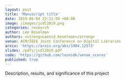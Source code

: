 ```yaml
---
layout: post
title: 'Manuscript title'
date: 2019-06-04 22:21:59 +00:00
image: /images/jcdl2019.png
categories: research
author: Leo Keselman
authors: <strong>Leonid Keselman</strong>
venue: ACM/IEEE Joint Conference on Digital Libraries
arxiv: 'https://arxiv.org/abs/1904.12573'
slides: /pdfs/jcdl2019.pdf
code: 'https://github.com/leonidk/venue_scores'
published: true
---
```

Description, results, and significance of this project
